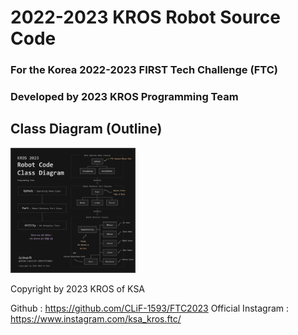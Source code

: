 # 2022-2023 KROS Robot Source Code

### For the Korea 2022-2023 FIRST Tech Challenge (FTC)
### Developed by 2023 KROS Programming Team

## Class Diagram (Outline)
<img src="[Public] Class Diagram - Outline (Dark).png" width="200px" height="200px" title="Class Diagram"/>

Copyright by 2023 KROS of KSA

Github : https://github.com/CLiF-1593/FTC2023
Official Instagram : https://www.instagram.com/ksa_kros.ftc/